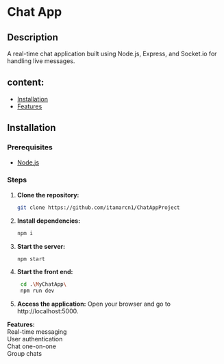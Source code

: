 # Chat App

## Description
A real-time chat application built using Node.js, Express, and Socket.io for handling live messages.

## content:
- [Installation](#installation)
- [Features](#features)

## Installation

### Prerequisites
- [Node.js](https://nodejs.org/en/download/)


### Steps
1. **Clone the repository:**
   ```bash
   git clone https://github.com/itamarcn1/ChatAppProject

2. **Install dependencies:**
   ```bash
   npm i

3. **Start the server:**
   ```bash
   npm start

4. **Start the front end:**
   ```bash
    cd .\MyChatApp\
    npm run dev
5. **Access the application:**
    Open your browser and go to http://localhost:5000.

**Features:** <br/>
Real-time messaging <br/>
User authentication <br/>
Chat one-on-one <br/>
Group chats <br/>
